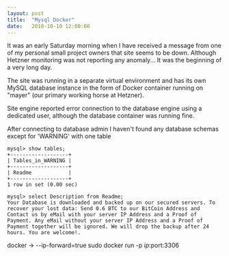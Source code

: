 ```yaml
---
layout: post
title:  "Mysql Docker"
date:   2018-10-10 12:00:00
---
```


It was an early Saturday morning when I have received a message from one of my personal small project owners that site seems to be down. Although Hetzner monitoring was not reporting any anomaly... It was the beginning of a very long day.

The site was running in a separate virtual environment and has its own MySQL database instance in the form of Docker container running on "mayer" (our primary working horse at Hetzner).

Site engine reported error connection to the database engine using a dedicated user, although the database container was running fine.

After connecting to database admin I haven't found any database schemas except for 'WARNING' with one table

```
mysql> show tables;
+-------------------+
| Tables_in_WARNING |
+-------------------+
| Readme            |
+-------------------+
1 row in set (0.00 sec)

mysql> select Description from Readme;
Your Database is downloaded and backed up on our secured servers. To recover your lost data: Send 0.6 BTC to our BitCoin Address and Contact us by eMail with your server IP Address and a Proof of Payment. Any eMail without your server IP Address and a Proof of Payment together will be ignored. We will drop the backup after 24 hours. You are welcome!.
```

docker -> --ip-forward=true
sudo docker run  -p $ip:$port:3306

